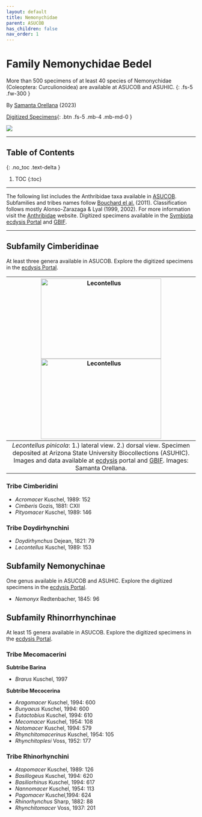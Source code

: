 ```yaml
---
layout: default
title: Nemonychidae
parent: ASUCOB
has_children: false
nav_order: 1
---
```


# Family Nemonychidae Bedel

More than 500 specimens of at least 40 species of Nemonychidae (Coleoptera: Curculionoidea) are available at ASUCOB and ASUHIC. 
{: .fs-5 .fw-300 }

By [Samanta Orellana](https://search.asu.edu/profile/3433157) (2023)

[Digitized Specimens](https://serv.biokic.asu.edu/ecdysis/collections/list.php?db=2%2C1&taxa=Nemonychidae&usethes=1&taxontype=2){: .btn .fs-5 .mb-4 .mb-md-0 } 

<img src="https://serv.biokic.asu.edu/imglib/ecdysis/ASU_ASUCOB/ASUCOB0002/ASUCOB0002687_habitus_lateral_1571942747.jpg">  

---

## Table of Contents
{: .no_toc .text-delta }

1. TOC
{:toc}

---

The following list includes the Anthribidae taxa available in [ASUCOB](https://asucollections.github.io/). Subfamilies and tribes names follow [Bouchard el al.](https://zookeys.pensoft.net/articles.php?id=4001) (2011). Classification follows mostly Alonso-Zarazaga & Lyal (1999, 2002). For more information visit the [Anthribidae](https://anthribidae.github.io) website. Digitized specimens available in the [Symbiota ecdysis Portal](https://serv.biokic.asu.edu/ecdysis/collections/list.php?db=2&taxontype=3&reset=1&taxa=Anthribidae) and [GBIF](https://gbif.org).

---

## Subfamily Cimberidinae

At least three genera available in ASUCOB. Explore the digitized specimens in the [ecdysis Portal](https://serv.biokic.asu.edu/ecdysis/collections/list.php?db=2&taxa=Anthribinae&usethes=1&taxontype=2). 

| [<img src="https://serv.biokic.asu.edu/imglib/storage/portals/scan/misc/201504/ASUHIC0070912_habitus_lateral__1429125446_web.jpg" alt="Lecontellus" width="320" height="213.4">](https://serv.biokic.asu.edu/ecdysis/collections/individual/index.php?occid=611297) [<img src="https://serv.biokic.asu.edu/imglib/storage/portals/scan/misc/201504/ASUHIC0070912_habitus_dorsal_1_1429125445_web.jpg" alt="Lecontellus" width="320" height="213.4">](https://serv.biokic.asu.edu/ecdysis/collections/individual/index.php?occid=611297) | 
|:--:| 
|_Lecontellus pinicola_: 1.) lateral view. 2.) dorsal view. Specimen deposited at Arizona State University Biocollections (ASUHIC). Images and data available at [ecdysis](https://serv.biokic.asu.edu/ecdysis/index.php) portal and [GBIF](gbif.org). Images: Samanta Orellana.|

### Tribe Cimberidini

- _Acromacer_ Kuschel, 1989: 152
- _Cimberis_ Gozis, 1881: CXII
- _Pityomacer_ Kuschel, 1989: 146

### Tribe Doydirhynchini

- _Doydirhynchus_ Dejean, 1821: 79
- _Lecontellus_ Kuschel, 1989: 153

## Subfamily Nemonychinae

One genus available in ASUCOB and ASUHIC. Explore the digitized specimens in the [ecdysis Portal](https://serv.biokic.asu.edu/ecdysis/collections/list.php?db=2&taxa=Anthribinae&usethes=1&taxontype=2). 
- _Nemonyx_ Redtenbacher, 1845: 96

## Subfamily Rhinorrhynchinae

At least 15 genera available in ASUCOB. Explore the digitized specimens in the [ecdysis Portal](https://serv.biokic.asu.edu/ecdysis/collections/list.php?db=2&taxa=Anthribinae&usethes=1&taxontype=2). 

### Tribe Mecomacerini

**Subtribe Barina**

- _Brarus_ Kuschel, 1997

**Subtribe Mecocerina**

- _Aragomacer_ Kuschel, 1994: 600
- _Bunyaeus_ Kuschel, 1994: 600
- _Eutactobius_ Kuschel, 1994: 610
- _Mecomacer_ Kuschel, 1954: 108
- _Notomacer_ Kuschel, 1994: 579
- _Rhynchitomacerinus_ Kuschel, 1954: 105
- _Rhynchitoplesi_ Voss, 1952: 177

### Tribe Rhinorhynchini

- _Atopomacer_ Kuschel, 1989: 126
- _Basillogeus_ Kuschel, 1994: 620
- _Basiliorhinus_ Kuschel, 1994: 617
- _Nannomacer_ Kuschel, 1954: 113
- _Pagomacer_ Kuschel,1994: 624
- _Rhinorhynchus_ Sharp, 1882: 88
- _Rhynchitomacer_ Voss, 1937: 201
